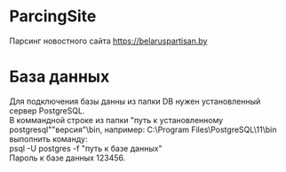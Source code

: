 # ParcingSite
Парсинг новостного сайта https://belaruspartisan.by

# База данных
Для подключения базы данны из папки DB нужен установленный сервер PostgreSQL.<br>
В коммандной строке из папки  "путь к установленному postgresql"\"версия"\bin, например: C:\Program Files\PostgreSQL\11\bin<br>
выполнить команду:<br>
psql -U postgres -f "путь к базе данных"<br>
Пароль к базе данных 123456.
